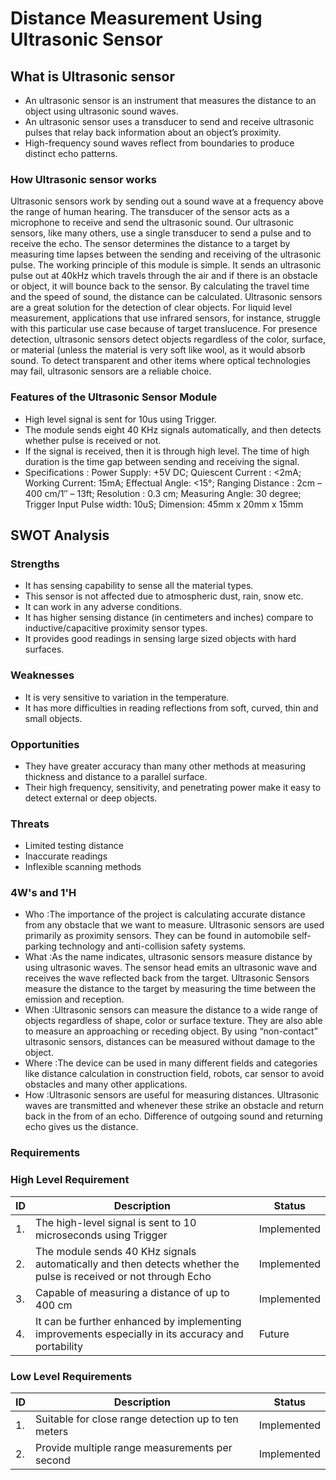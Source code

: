 # Distance Measurement Using Ultrasonic Sensor
## What is Ultrasonic sensor
*   An ultrasonic sensor is an instrument that measures the distance to an object using ultrasonic sound waves. 
*   An ultrasonic sensor uses a transducer to send and receive ultrasonic pulses that relay back information about an object’s proximity. 
*   High-frequency sound waves reflect from boundaries to produce distinct echo patterns.
### How Ultrasonic sensor works
Ultrasonic sensors work by sending out a sound wave at a frequency above the range of human hearing.  The transducer of the sensor acts as a microphone to receive and send the ultrasonic sound. Our ultrasonic sensors, like many others, use a single transducer to send a pulse and to receive the echo.  The sensor determines the distance to a target by measuring time lapses between the sending and receiving of the ultrasonic pulse.
The working principle of this module is simple.  It sends an ultrasonic pulse out at 40kHz which travels through the air and if there is an obstacle or object, it will bounce back to the sensor.  By calculating the travel time and the speed of sound, the distance can be calculated. Ultrasonic sensors are a great solution for the detection of clear objects.  For liquid level measurement, applications that use infrared sensors, for instance, struggle with this particular use case because of target translucence. For presence detection, ultrasonic sensors detect objects regardless of the color, surface, or material (unless the material is very soft like wool, as it would absorb sound. To detect transparent and other items where optical technologies may fail, ultrasonic sensors are a reliable choice. 
### Features of the Ultrasonic Sensor Module
*   High level signal is sent for 10us using Trigger.
*   The module sends eight 40 KHz signals automatically, and then detects whether pulse is received or not.
*   If the signal is received, then it is through high level. The time of high duration is the time gap between sending and receiving the signal.
*   Specifications : Power Supply: +5V DC; Quiescent Current : <2mA; Working Current: 15mA; Effectual Angle: <15°; Ranging Distance : 2cm – 400 cm/1″ – 13ft; Resolution : 0.3 cm; Measuring Angle: 30 degree; Trigger Input Pulse width: 10uS; Dimension: 45mm x 20mm x 15mm
## SWOT Analysis
### Strengths
*   It has sensing capability to sense all the material types.
*   This sensor is not affected due to atmospheric dust, rain, snow etc.
*   It can work in any adverse conditions.
*   It has higher sensing distance (in centimeters and inches) compare to inductive/capacitive proximity sensor types.
*   It provides good readings in sensing large sized objects with hard surfaces.
### Weaknesses
*   It is very sensitive to variation in the temperature.
*   It has more difficulties in reading reflections from soft, curved, thin and small objects.
### Opportunities
*   They have greater accuracy than many other methods at measuring thickness and distance to a parallel surface.
*   Their high frequency, sensitivity, and penetrating power make it easy to detect external or deep objects.
### Threats
*   Limited testing distance
*   Inaccurate readings
*   Inflexible scanning methods
### 4W's and 1'H 
*   Who :The importance of the project is calculating accurate distance from any obstacle that we want to measure. Ultrasonic sensors are used primarily as proximity sensors. They can be found in automobile self-parking technology and anti-collision safety systems.
*   What :As the name indicates, ultrasonic sensors measure distance by using ultrasonic waves. The sensor head emits an ultrasonic wave and receives the wave reflected back from the target. Ultrasonic Sensors measure the distance to the target by measuring the time between the emission and reception.
*   When :Ultrasonic sensors can measure the distance to a wide range of objects regardless of shape, color or surface texture. They are also able to measure an approaching or receding object. By using “non-contact” ultrasonic sensors, distances can be measured without damage to the object.
*   Where :The device can be used in many different fields and categories like distance calculation in construction field, robots, car sensor to avoid obstacles and many other applications.
*   How :Ultrasonic sensors are useful for measuring distances. Ultrasonic waves are transmitted and whenever these strike an obstacle and return back in the from of an echo. Difference of outgoing sound and returning echo gives us the distance.
### Requirements
### High Level Requirement
| ID | Description | Status |
| ----- | ----- | ----- |
| 1. | The high-level signal is sent to 10 microseconds using Trigger | Implemented |
| 2. | The module sends 40 KHz signals automatically and then detects whether the pulse is received or not through Echo| Implemented |
| 3. | Capable of measuring a distance of up to 400 cm| Implemented |
| 4. | It can be further enhanced by implementing improvements especially in its accuracy and portability | Future |
### Low Level Requirements
| ID | Description | Status |
| ----- | ----- | ----- |
| 1. | Suitable for close range detection up to ten meters | Implemented |
| 2. | Provide multiple range measurements per second| Implemented |
